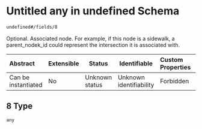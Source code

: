 # Untitled any in undefined Schema

```txt
undefined#/fields/8
```

Optional. Associated node. For example, if this node is a sidewalk, a parent_nodek_id could represent the intersection  it is associated with.


| Abstract            | Extensible | Status         | Identifiable            | Custom Properties | Additional Properties | Access Restrictions | Defined In                                                              |
| :------------------ | ---------- | -------------- | ----------------------- | :---------------- | --------------------- | ------------------- | ----------------------------------------------------------------------- |
| Can be instantiated | No         | Unknown status | Unknown identifiability | Forbidden         | Allowed               | none                | [node.schema.json\*](../../out/node.schema.json "open original schema") |

## 8 Type

`any`

